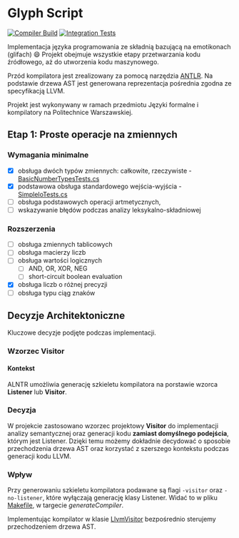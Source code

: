 # Glyph Script

[![Compiler Build](https://github.com/christopher-dabrowski/GlyphScript/actions/workflows/compiler-build.yml/badge.svg)](https://github.com/christopher-dabrowski/GlyphScript/actions/workflows/compiler-build.yml)
[![Integration Tests](https://github.com/christopher-dabrowski/GlyphScript/actions/workflows/integration-tests.yml/badge.svg)](https://github.com/christopher-dabrowski/GlyphScript/actions/workflows/integration-tests.yml)

Implementacja języka programowania ze składnią bazującą na emotikonach (glifach) :smile:
Projekt obejmuje wszystkie etapy przetwarzania kodu źródłowego, aż do utworzenia kodu maszynowego.

Przód kompilatora jest zrealizowany za pomocą narzędzia [ANTLR](https://www.antlr.org/).
Na podstawie drzewa AST jest generowana reprezentacja pośrednia zgodna ze specyfikacją LLVM.

Projekt jest wykonywany w ramach przedmiotu Języki formalne i kompilatory na Politechnice Warszawskiej.

## Etap 1: Proste operacje na zmiennych

### Wymagania minimalne

- [x] obsługa dwóch typów zmiennych: całkowite, rzeczywiste - [BasicNumberTypesTests.cs](GlyphScriptCompiler.IntegrationTests/BasicNumberTypesTests.cs)
- [x] podstawowa obsługa standardowego wejścia-wyjścia - [SimpleIoTests.cs](GlyphScriptCompiler.IntegrationTests/SimpleIoTests.cs)
- [ ] obsługa podstawowych operacji artmetycznych,
- [ ] wskazywanie błędów podczas analizy leksykalno-składniowej

### Rozszerzenia

- [ ] obsługa zmiennych tablicowych
- [ ] obsługa macierzy liczb
- [ ] obsługa wartości logicznych
  - [ ] AND, OR, XOR, NEG
  - [ ] short-circuit boolean evaluation
- [x] obsługa liczb o różnej precyzji
- [ ] obsługa typu ciąg znaków

## Decyzje Architektoniczne

Kluczowe decyzje podjęte podczas implementacji.

### Wzorzec Visitor

#### Kontekst

ALNTR umożliwia generację szkieletu kompilatora na porstawie wzorca **Listener** lub **Visitor**.

### Decyzja

W projekcie zastosowano wzorzec projektowy **Visitor** do implementacji analizy semantycznej oraz generacji kodu **zamiast domyślnego podejścia**, którym jest Listener.
Dzięki temu możemy dokładnie decydować o sposobie przechodzenia drzewa AST oraz korzystać z szerszego kontekstu podczas generacji kodu LLVM.

### Wpływ

Przy generowaniu szkieletu kompilatora podawane są flagi `-visitor` oraz `-no-listener`, które wyłączają generację klasy Listener.
Widać to w pliku [Makefile](Makefile), w targecie _generateCompiler_.

Implementując kompilator w klasie [LlvmVisitor](GlyphScriptCompiler/LlvmVisitor.cs) bezpośrednio sterujemy przechodzeniem drzewa AST.
